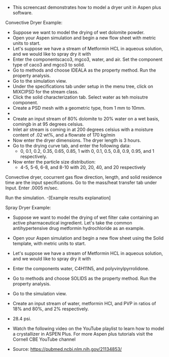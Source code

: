 - This screencast demonstrates how to model a dryer unit in Aspen plus software.

Convective Dryer Example:

- Suppose we want to model the drying of wet dolomite powder. 
- Open your Aspen simulation and begin a new flow sheet with metric units to start.
- Let's suppose we have a stream of Metformin HCL in aqueous solution, and we would like to spray dry it with 
- Enter the componentscaco3, mgco3, water, and air. Set the component type of caco3 and mgco3 to solid.
- Go to methods and choose IDEALA as the property method. Run the property analysis.
- Go to the simulation view.
- Under the specifications tab under setup in the menu tree, click on MIXCIPSD for the stream class.
- Click the solid characterization tab. Select water as teh moisutre component.
- Create a PSD  mesh with a geometric  type, from 1 mm to 10mm.
- 
- Create an input stream of 80% dolomite to 20% water on a wet basis, comingb in at 95 degrees celsius.
- Inlet air stream is coming in at 200 degrees celsius with a moisture content of .02 wt%, and a flowrate of 170 kg/min
- Now enter the dryer dimensions. The dryer length is 3 hours.
- Go to the drying curve tab, and enter the following data: 
  - 0, 0.1, 0.2, 0.35, 0.65, 0.85, 1  with 0, 0.1, 0.5, 0.8, 0.9, 0.95, and 1 respectively.
- Now enter the particle size distribution:
  - 4-5, 5-6, 6-8, and 8-10  with 20, 20, 40, and 20 respectively

Convective dryer, cocurrent  gas  flow direction, length, and solid residence time are the input specifications.
Go to the mass/heat transfer tab under Input. Enter .0005 m/sec.

Run the simulation.
-[Example results explanation]


Spray Dryer Example:

- Suppose we want to model the drying of wet filter cake containing an active pharmaceutical ingredient. Let's take
the common antihypertensive drug metformin hydrochloride as an example. 
- Open your Aspen simulation and begin a new flow sheet using the Solid template, with metric units to start.
- Let's suppose we have a stream of Metformin HCL in aqueous solution, and we would like to spray dry it with 
- Enter the components water, C4H11N5, and polyvinylpyrrolidone.
- Go to methods and choose SOLIDS as the property method. Run the property analysis.
- Go to the simulation view.
- Create an input stream of water, metformin HCl, and PVP in ratios of 18% and 80%, and 2% respectively.
- 28.4 psi. 

- Watch the following video on the YouTube playlist to learn how to model a crystallizer in ASPEN Plus.  For more Aspen plus tutorials visit the Cornell CBE YouTube channel
- Source: https://pubmed.ncbi.nlm.nih.gov/21134853/